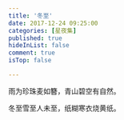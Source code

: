 ```yaml
---
title: '冬至'
date: 2017-12-24 09:25:00
categories: [星夜集]
published: true
hideInList: false
comment: true 
isTop: false

---
```


雨为珍珠麦如簪，青山碧空有自然。

冬至雪至人未至，纸糊寒衣烧黄纸。

